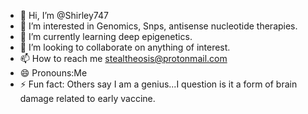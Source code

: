 - 👋 Hi, I’m @Shirley747
- 👀 I’m interested in Genomics, Snps, antisense nucleotide therapies.
- 🌱 I’m currently learning deep epigenetics.
- 💞️ I’m looking to collaborate on anything of interest.
- 📫 How to reach me stealtheosis@protonmail.com 
- 😄 Pronouns:Me
- ⚡ Fun fact: Others say I am a genius...I question is it a form of brain damage related to early vaccine.

<!---
Shirley747/Shirley747 is a ✨ special ✨ repository because its `README.md` (this file) appears on your GitHub profile.
You can click the Preview link to take a look at your changes.
--->
